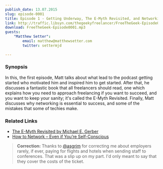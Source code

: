 ```yaml
---
publish_date: 13.07.2015
slug: episode-0001
title: Episode 1 - Getting Underway, The E-Myth Revisited, and Networking For Success
link: http://traffic.libsyn.com/thegeekyfreelancer/FreeTheGeek-Episode0001.mp3
download: FreeTheGeek-Episode0001.mp3
guests: 
    "Matthew Setter":
        email: matthew@matthewsetter.com 
        twitter: settermjd
        
---
```

### Synopsis

In this, the first episode, Matt talks about what lead to the podcast getting started who motivated him and inspired him to get started. After that, he discusses a fantastic book that all freelancers should read, one which explains how you need to approach freelancing if you want to succeed, and you want to keep your sanity; it's called the E-Myth Revisited. Finally, Matt discusses why networking is essential to success, and some of the mistakes that some of techies make.

### Related Links

- [The E-Myth Revisited by Michael E. Gerber](http://www.amazon.co.uk/The-E-Myth-Revisited-Michael-Gerber-ebook/dp/B000RO9VJK)
- [How to Network – Even if You’re Self-Conscious](http://www.matthewsetter.com/how-to-network-even-if-you-are-self-conscious/)

> **Correction:** Thanks to [@asgrim](https://twitter.com/@asgrim) for correcting me about employers rarely, if ever, paying for flights and hotels when sending staff to conferences. That was a slip up on my part. I'd only meant to say that they cover the costs of the ticket.
